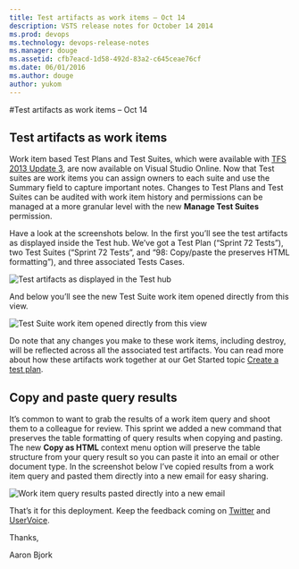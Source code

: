 ```yaml
---
title: Test artifacts as work items – Oct 14
description: VSTS release notes for October 14 2014
ms.prod: devops
ms.technology: devops-release-notes
ms.manager: douge
ms.assetid: cfb7eacd-1d58-492d-83a2-c645ceae76cf
ms.date: 06/01/2016
ms.author: douge
author: yukom
---
```


#Test artifacts as work items – Oct 14

## Test artifacts as work items

Work item based Test Plans and Test Suites, which were available with [TFS 2013 Update 3](http://blogs.msdn.com/b/bharry/archive/2014/05/30/visual-studio-team-foundation-server-2013-update-3-ctp1-vs-2013-3-1-if-you-wish.aspx), are now available on Visual Studio Online. Now that Test suites are work items you can assign owners to each suite and use the Summary field to capture important notes. Changes to Test Plans and Test Suites can be audited with work item history and permissions can be managed at a more granular level with the new **Manage Test Suites** permission.

Have a look at the screenshots below. In the first you’ll see the test artifacts as displayed inside the Test hub. We’ve got a Test Plan (“Sprint 72 Tests”), two Test Suites (“Sprint 72 Tests”, and “98: Copy/paste the preserves HTML formatting”), and three associated Tests Cases.

![Test artifacts as displayed in the Test hub](_img/10_14_01.png)

And below you’ll see the new Test Suite work item opened directly from this view.

![Test Suite work item opened directly from this view](_img/10_14_02.png)

Do note that any changes you make to these work items, including destroy, will be reflected across all the associated test artifacts. You can read more about how these artifacts work together at our Get Started topic [Create a test plan](/azure/devops/manual-test/getting-started/create-a-test-plan?view=vsts).

## Copy and paste query results

It’s common to want to grab the results of a work item query and shoot them to a colleague for review. This sprint we added a new command that preserves the table formatting of query results when copying and pasting. The new **Copy as HTML** context menu option will preserve the table structure from your query result so you can paste it into an email or other document type. In the screenshot below I’ve copied results from a work item query and pasted them directly into a new email for easy sharing.

![Work item query results pasted directly into a new email](_img/10_14_03.png)

That’s it for this deployment. Keep the feedback coming on [Twitter](https://twitter.com/VisualStudio) and [UserVoice](https://visualstudio.uservoice.com/forums/330519-vso).

Thanks,

Aaron Bjork